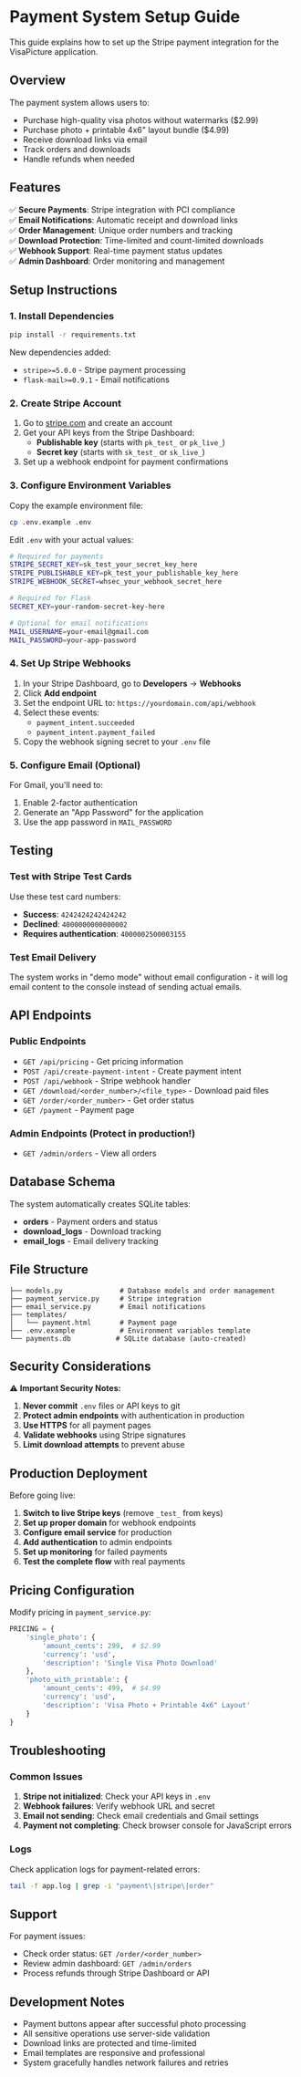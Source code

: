 # Payment System Setup Guide

This guide explains how to set up the Stripe payment integration for the VisaPicture application.

## Overview

The payment system allows users to:
- Purchase high-quality visa photos without watermarks ($2.99)
- Purchase photo + printable 4x6" layout bundle ($4.99)
- Receive download links via email
- Track orders and downloads
- Handle refunds when needed

## Features

✅ **Secure Payments**: Stripe integration with PCI compliance  
✅ **Email Notifications**: Automatic receipt and download links  
✅ **Order Management**: Unique order numbers and tracking  
✅ **Download Protection**: Time-limited and count-limited downloads  
✅ **Webhook Support**: Real-time payment status updates  
✅ **Admin Dashboard**: Order monitoring and management  

## Setup Instructions

### 1. Install Dependencies

```bash
pip install -r requirements.txt
```

New dependencies added:
- `stripe>=5.0.0` - Stripe payment processing
- `flask-mail>=0.9.1` - Email notifications

### 2. Create Stripe Account

1. Go to [stripe.com](https://stripe.com) and create an account
2. Get your API keys from the Stripe Dashboard:
   - **Publishable key** (starts with `pk_test_` or `pk_live_`)
   - **Secret key** (starts with `sk_test_` or `sk_live_`)
3. Set up a webhook endpoint for payment confirmations

### 3. Configure Environment Variables

Copy the example environment file:
```bash
cp .env.example .env
```

Edit `.env` with your actual values:

```bash
# Required for payments
STRIPE_SECRET_KEY=sk_test_your_secret_key_here
STRIPE_PUBLISHABLE_KEY=pk_test_your_publishable_key_here
STRIPE_WEBHOOK_SECRET=whsec_your_webhook_secret_here

# Required for Flask
SECRET_KEY=your-random-secret-key-here

# Optional for email notifications
MAIL_USERNAME=your-email@gmail.com
MAIL_PASSWORD=your-app-password
```

### 4. Set Up Stripe Webhooks

1. In your Stripe Dashboard, go to **Developers** → **Webhooks**
2. Click **Add endpoint**
3. Set the endpoint URL to: `https://yourdomain.com/api/webhook`
4. Select these events:
   - `payment_intent.succeeded`
   - `payment_intent.payment_failed`
5. Copy the webhook signing secret to your `.env` file

### 5. Configure Email (Optional)

For Gmail, you'll need to:
1. Enable 2-factor authentication
2. Generate an "App Password" for the application
3. Use the app password in `MAIL_PASSWORD`

## Testing

### Test with Stripe Test Cards

Use these test card numbers:
- **Success**: `4242424242424242`
- **Declined**: `4000000000000002`
- **Requires authentication**: `4000002500003155`

### Test Email Delivery

The system works in "demo mode" without email configuration - it will log email content to the console instead of sending actual emails.

## API Endpoints

### Public Endpoints
- `GET /api/pricing` - Get pricing information
- `POST /api/create-payment-intent` - Create payment intent
- `POST /api/webhook` - Stripe webhook handler
- `GET /download/<order_number>/<file_type>` - Download paid files
- `GET /order/<order_number>` - Get order status
- `GET /payment` - Payment page

### Admin Endpoints (Protect in production!)
- `GET /admin/orders` - View all orders

## Database Schema

The system automatically creates SQLite tables:

- **orders** - Payment orders and status
- **download_logs** - Download tracking
- **email_logs** - Email delivery tracking

## File Structure

```
├── models.py              # Database models and order management
├── payment_service.py     # Stripe integration
├── email_service.py       # Email notifications
├── templates/
│   └── payment.html       # Payment page
├── .env.example           # Environment variables template
└── payments.db           # SQLite database (auto-created)
```

## Security Considerations

⚠️ **Important Security Notes:**

1. **Never commit** `.env` files or API keys to git
2. **Protect admin endpoints** with authentication in production
3. **Use HTTPS** for all payment pages
4. **Validate webhooks** using Stripe signatures
5. **Limit download attempts** to prevent abuse

## Production Deployment

Before going live:

1. **Switch to live Stripe keys** (remove `_test_` from keys)
2. **Set up proper domain** for webhook endpoints
3. **Configure email service** for production
4. **Add authentication** to admin endpoints
5. **Set up monitoring** for failed payments
6. **Test the complete flow** with real payments

## Pricing Configuration

Modify pricing in `payment_service.py`:

```python
PRICING = {
    'single_photo': {
        'amount_cents': 299,  # $2.99
        'currency': 'usd',
        'description': 'Single Visa Photo Download'
    },
    'photo_with_printable': {
        'amount_cents': 499,  # $4.99
        'currency': 'usd', 
        'description': 'Visa Photo + Printable 4x6" Layout'
    }
}
```

## Troubleshooting

### Common Issues

1. **Stripe not initialized**: Check your API keys in `.env`
2. **Webhook failures**: Verify webhook URL and secret
3. **Email not sending**: Check email credentials and Gmail settings
4. **Payment not completing**: Check browser console for JavaScript errors

### Logs

Check application logs for payment-related errors:
```bash
tail -f app.log | grep -i "payment\|stripe\|order"
```

## Support

For payment issues:
- Check order status: `GET /order/<order_number>`
- Review admin dashboard: `GET /admin/orders`
- Process refunds through Stripe Dashboard or API

## Development Notes

- Payment buttons appear after successful photo processing
- All sensitive operations use server-side validation
- Download links are protected and time-limited
- Email templates are responsive and professional
- System gracefully handles network failures and retries